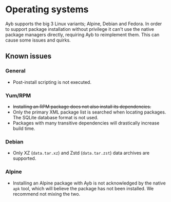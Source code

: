 # Operating systems

Ayb supports the big 3 Linux variants; Alpine, Debian and Fedora.
In order to support package installation without privilege it can't use the native package managers directly, requiring Ayb to reimplement them.
This can cause some issues and quirks.

## Known issues

### General

* Post-install scripting is not executed.

### Yum/RPM

* ~~Installing an RPM package does not also install its dependencies.~~
* Only the primary XML package list is searched when locating packages. The SQLite database format is not used.
* Packages with many transitive dependencies will drastically increase build time.

### Debian

* Only XZ (`data.tar.xz`) and Zstd (`data.tar.zst`) data archives are supported.

### Alpine

* Installing an Alpine package with Ayb is not acknowledged by the native `apk` tool, which will believe the package has not been installed. We recommend not mixing the two.
